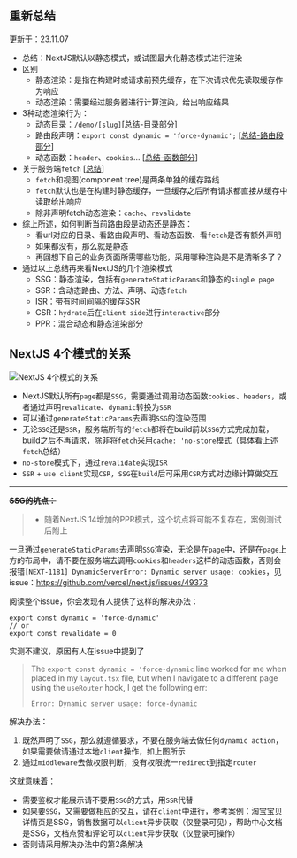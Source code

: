 ## 重新总结

更新于：23.11.07

- 总结：NextJS默认以静态模式，或试图最大化静态模式进行渲染
- 区别
  - 静态渲染：是指在构建时或请求前预先缓存，在下次请求优先读取缓存作为响应
  - 动态渲染：需要经过服务器进行计算渲染，给出响应结果
- 3种动态渲染行为：
  - 动态目录：`/demo/[slug]`[[总结-目录部分](https://github.com/cgfeel/next.v2/blob/master/README.md#%E8%B7%AF%E7%94%B1%E5%92%8C%E6%96%87%E4%BB%B6%E7%BA%A6%E5%AE%9Arouting--file-conventions)]
  - 路由段声明：`export const dynamic = 'force-dynamic';` [[总结-路由段部分](https://github.com/cgfeel/next.v2/blob/master/README.md#%E8%B7%AF%E7%94%B1%E5%92%8C%E6%96%87%E4%BB%B6%E7%BA%A6%E5%AE%9Arouting--file-conventions)]
  - 动态函数：`header`、`cookies`... [[总结-函数部分](https://github.com/cgfeel/next.v2/blob/master/README.md#%E6%A0%B7%E5%BC%8F%E4%BC%98%E5%8C%96%E7%BB%84%E4%BB%B6%E5%87%BD%E6%95%B0styling--optimizing--compoonents--functions)]
- 关于服务端`fetch` [[总结](https://github.com/cgfeel/next.v2/blob/master/README.md#%E6%95%B0%E6%8D%AE%E8%8E%B7%E5%8F%96%E6%B8%B2%E6%9F%93%E7%BC%93%E5%AD%98fetching--rendering--caching)]
  - `fetch`和视图(component tree)是两条单独的缓存路线
  - `fetch`默认也是在构建时静态缓存，一旦缓存之后所有请求都直接从缓存中读取给出响应
  - 除非声明fetch动态渲染：`cache`、`revalidate`
- 综上所述，如何判断当前路由段是动态还是静态：
  - 看url对应的目录、看路由段声明、看动态函数、看`fetch`是否有额外声明
  - 如果都没有，那么就是静态
  - 再回想下自己的业务页面所需哪些功能，采用哪种渲染是不是清晰多了？
- 通过以上总结再来看NextJS的几个渲染模式
  - SSG：静态渲染，包括有`generateStaticParams`和静态的`single page`
  - SSR：含动态路由、方法、声明、动态`fetch`
  - ISR：带有时间间隔的缓存SSR
  - CSR：`hydrate`后在`client side`进行`interactive`部分
  - PPR：混合动态和静态渲染部分

## NextJS 4个模式的关系

![NextJS 4个模式的关系](https://github.com/cgfeel/next.v2/assets/578141/8a4cd4c1-c07b-4782-a506-bdfd2c2690c5)

- NextJS默认所有`page`都是`SSG`，需要通过调用动态函数`cookies`、`headers`，或者通过声明`revalidate`、`dynamic`转换为`SSR`
- 可以通过`generateStaticParams`去声明`SSG`的渲染范围
- 无论`SSG`还是`SSR`，服务端所有的`fetch`都将在build前以`SSG`方式完成加载，build之后不再请求，除非将`fetch`采用`cache: 'no-store`模式（具体看上述`fetch`总结）
- `no-store`模式下，通过`revalidate`实现`ISR`
- `SSR` + `use client`实现`CSR`，`SSG`在`build`后可采用`CSR`方式对边缘计算做交互

---

**~~SSG的坑点：~~**

> - 随着NextJS 14增加的PPR模式，这个坑点将可能不复存在，案例测试后附上

一旦通过`generateStaticParams`去声明`SSG`渲染，无论是在`page`中，还是在`page`上方的布局中，请不要在服务端去调用`cookies`和`headers`这样的动态函数，否则会报错`[NEXT-1181] DynamicServerError: Dynamic server usage: cookies`，见issue：https://github.com/vercel/next.js/issues/49373

阅读整个issue，你会发现有人提供了这样的解决办法：
```
export const dynamic = 'force-dynamic'
// or
export const revalidate = 0
```

实测不建议，原因有人在issue中提到了

> The `export const dynamic = 'force-dynamic` line worked for me when placed in my `layout.tsx` file, but when I navigate to a different page using the `useRouter` hook, I get the following err:
>
> `Error: Dynamic server usage: force-dynamic`

解决办法：

1. 既然声明了`SSG`，那么就遵循要求，不要在服务端去做任何`dynamic action`，如果需要做请通过本地`client`操作，如上图所示
2. 通过`middleware`去做权限判断，没有权限统一`redirect`到指定`router`

这就意味着：

- 需要鉴权才能展示请不要用`SSG`的方式，用`SSR`代替
- 如果要`SSG`，又需要做相应的交互，请在`client`中进行，参考案例：淘宝宝贝详情页是SSG，销售数据可以`client`异步获取（仅登录可见），帮助中心文档是SSG，文档点赞和评论可以`client`异步获取（仅登录可操作）
- 否则请采用解决办法中的第2条解决
